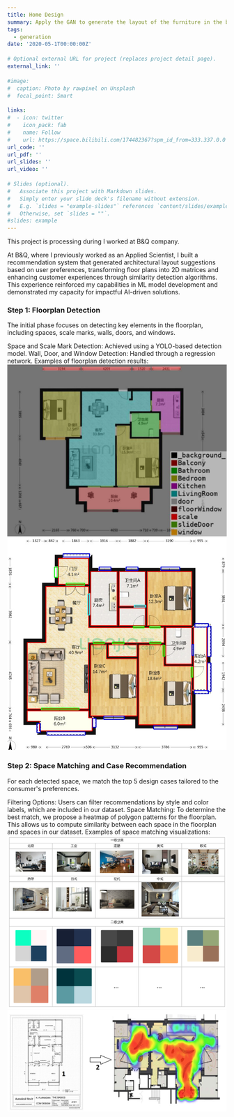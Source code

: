 ```yaml
---
title: Home Design
summary: Apply the GAN to generate the layout of the furniture in the bedroom, living room, dining room and bath room.
tags:
  - generation
date: '2020-05-1T00:00:00Z'

# Optional external URL for project (replaces project detail page).
external_link: ''

#image:
#  caption: Photo by rawpixel on Unsplash
#  focal_point: Smart

links:
#  - icon: twitter
#    icon_pack: fab
#    name: Follow
#    url: https://space.bilibili.com/174482367?spm_id_from=333.337.0.0
url_code: ''
url_pdf: ''
url_slides: ''
url_video: ''

# Slides (optional).
#   Associate this project with Markdown slides.
#   Simply enter your slide deck's filename without extension.
#   E.g. `slides = "example-slides"` references `content/slides/example-slides.md`.
#   Otherwise, set `slides = ""`.
#slides: example
---
```


This project is processing during I worked at B&Q company.

At B&Q, where I previously worked as an Applied Scientist, I built a recommendation system that generated architectural layout suggestions based on user preferences, 
transforming floor plans into 2D matrices and enhancing customer experiences through similarity detection algorithms. 
This experience reinforced my capabilities in ML model development and demonstrated my capacity for impactful AI-driven solutions.


### Step 1: Floorplan Detection
The initial phase focuses on detecting key elements in the floorplan, including spaces, scale marks, walls, doors, and windows.

Space and Scale Mark Detection: Achieved using a YOLO-based detection model.
Wall, Door, and Window Detection: Handled through a regression network.
Examples of floorplan detection results:
![FloorPlan Detection Result](./example2.png)
![FloorPlan Detection Result](./example1.jpg)

### Step 2: Space Matching and Case Recommendation
For each detected space, we match the top 5 design cases tailored to the consumer's preferences.

Filtering Options: Users can filter recommendations by style and color labels, which are included in our dataset.
Space Matching: To determine the best match, we propose a heatmap of polygon patterns for the floorplan. 
This allows us to compute similarity between each space in the floorplan and spaces in our dataset.
Examples of space matching visualizations:
![FloorPlan Detection Result](./cat.png)
![FloorPlan Detection Result](./heatmap.png)
